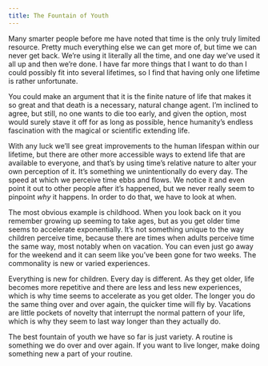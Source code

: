 ```yaml
---
title: The Fountain of Youth
---
```


Many smarter people before me have noted that time is the only truly limited resource. Pretty much everything else we can get more of, but time we can never get back. We’re using it literally all the time, and one day we’ve used it all up and then we’re done. I have far more things that I want to do than I could possibly fit into several lifetimes, so I find that having only one lifetime is rather unfortunate.

You could make an argument that it is the finite nature of life that makes it so great and that death is a necessary, natural change agent. I’m inclined to agree, but still, no one wants to die too early, and given the option, most would surely stave it off for as long as possible, hence humanity’s endless fascination with the magical or scientific extending life.

With any luck we’ll see great improvements to the human lifespan within our lifetime, but there are other more accessible ways to extend life that are available to everyone, and that’s by using time’s relative nature to alter your own perception of it. It’s something we unintentionally do every day. The speed at which we perceive time ebbs and flows. We notice it and even point it out to other people after it’s happened, but we never really seem to pinpoint _why_ it happens. In order to do that, we have to look at when.

The most obvious example is childhood. When you look back on it you remember growing up seeming to take ages, but as you get older time seems to accelerate exponentially. It’s not something unique to the way children perceive time, because there are times when adults perceive time the same way, most notably when on vacation. You can even just go away for the weekend and it can seem like you’ve been gone for two weeks. The commonality is new or varied experiences.

Everything is new for children. Every day is different. As they get older, life becomes more repetitive and there are less and less new experiences, which is why time seems to accelerate as you get older. The longer you do the same thing over and over again, the quicker time will fly by. Vacations are little pockets of novelty that interrupt the normal pattern of your life, which is why they seem to last way longer than they actually do.

The best fountain of youth we have so far is just variety. A routine is something we do over and over again. If you want to live longer, make doing something new a part of your routine.
